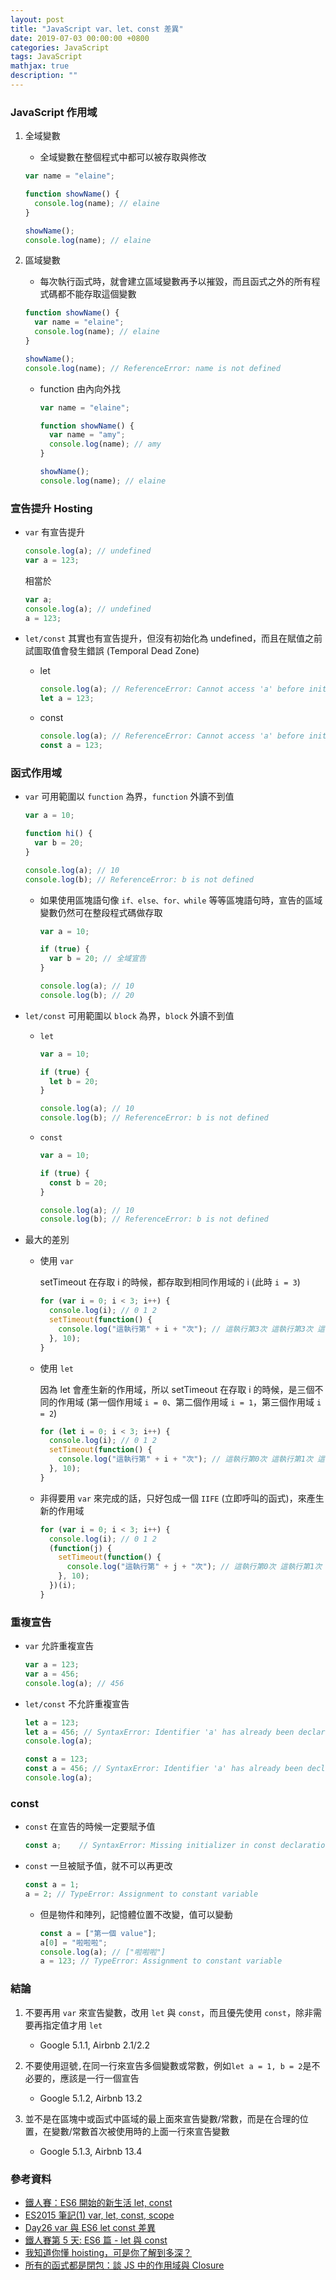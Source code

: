```yaml
---
layout: post
title: "JavaScript var、let、const 差異"
date: 2019-07-03 00:00:00 +0800
categories: JavaScript
tags: JavaScript
mathjax: true
description: ""
---
```


### JavaScript 作用域

1. 全域變數

   - 全域變數在整個程式中都可以被存取與修改

   ```js
   var name = "elaine";

   function showName() {
     console.log(name); // elaine
   }

   showName();
   console.log(name); // elaine
   ```

2. 區域變數

   - 每次執行函式時，就會建立區域變數再予以摧毀，而且函式之外的所有程式碼都不能存取這個變數

   ```js
   function showName() {
     var name = "elaine";
     console.log(name); // elaine
   }

   showName();
   console.log(name); // ReferenceError: name is not defined
   ```

   - function 由內向外找

     ```js
     var name = "elaine";

     function showName() {
       var name = "amy";
       console.log(name); // amy
     }

     showName();
     console.log(name); // elaine
     ```

### 宣告提升 Hosting

- `var` 有宣告提升

  ```js
  console.log(a); // undefined
  var a = 123;
  ```

  相當於

  ```js
  var a;
  console.log(a); // undefined
  a = 123;
  ```

- `let/const` 其實也有宣告提升，但沒有初始化為 undefined，而且在賦值之前試圖取值會發生錯誤 (Temporal Dead Zone)

  - let

    ```js
    console.log(a); // ReferenceError: Cannot access 'a' before initialization
    let a = 123;
    ```

  - const

    ```js
    console.log(a); // ReferenceError: Cannot access 'a' before initialization
    const a = 123;
    ```

### 函式作用域

- `var` 可用範圍以 `function` 為界，`function` 外讀不到值

  ```js
  var a = 10;

  function hi() {
    var b = 20;
  }

  console.log(a); // 10
  console.log(b); // ReferenceError: b is not defined
  ```

  - 如果使用區塊語句像 `if、else、for、while` 等等區塊語句時，宣告的區域變數仍然可在整段程式碼做存取

    ```js
    var a = 10;

    if (true) {
      var b = 20; // 全域宣告
    }

    console.log(a); // 10
    console.log(b); // 20
    ```

- `let/const` 可用範圍以 `block` 為界，`block` 外讀不到值

  - `let`

    ```js
    var a = 10;

    if (true) {
      let b = 20;
    }

    console.log(a); // 10
    console.log(b); // ReferenceError: b is not defined
    ```

  - `const`

    ```js
    var a = 10;

    if (true) {
      const b = 20;
    }

    console.log(a); // 10
    console.log(b); // ReferenceError: b is not defined
    ```

- 最大的差別

  - 使用 `var`

    setTimeout 在存取 i 的時候，都存取到相同作用域的 i (此時 `i = 3`)

    ```js
    for (var i = 0; i < 3; i++) {
      console.log(i); // 0 1 2
      setTimeout(function() {
        console.log("這執行第" + i + "次"); // 這執行第3次 這執行第3次 這執行第3次
      }, 10);
    }
    ```

  - 使用 `let`

    因為 let 會產生新的作用域，所以 setTimeout 在存取 i 的時候，是三個不同的作用域 (第一個作用域 `i = 0`、第二個作用域 `i = 1`，第三個作用域 `i = 2`)

    ```js
    for (let i = 0; i < 3; i++) {
      console.log(i); // 0 1 2
      setTimeout(function() {
        console.log("這執行第" + i + "次"); // 這執行第0次 這執行第1次 這執行第2次
      }, 10);
    }
    ```

  - 非得要用 `var` 來完成的話，只好包成一個 `IIFE` (立即呼叫的函式)，來產生新的作用域

    ```js
    for (var i = 0; i < 3; i++) {
      console.log(i); // 0 1 2
      (function(j) {
        setTimeout(function() {
          console.log("這執行第" + j + "次"); // 這執行第0次 這執行第1次 這執行第2次
        }, 10);
      })(i);
    }
    ```

### 重複宣告

- `var` 允許重複宣告

  ```js
  var a = 123;
  var a = 456;
  console.log(a); // 456
  ```

- `let/const` 不允許重複宣告

  ```js
  let a = 123;
  let a = 456; // SyntaxError: Identifier 'a' has already been declared
  console.log(a);
  ```

  ```js
  const a = 123;
  const a = 456; // SyntaxError: Identifier 'a' has already been declared
  console.log(a);
  ```

### const

- `const` 在宣告的時候一定要賦予值

  ```js
  const a;    // SyntaxError: Missing initializer in const declaration
  ```

- `const` 一旦被賦予值，就不可以再更改

  ```js
  const a = 1;
  a = 2; // TypeError: Assignment to constant variable
  ```

  - 但是物件和陣列，記憶體位置不改變，值可以變動

    ```js
    const a = ["第一個 value"];
    a[0] = "啦啦啦";
    console.log(a); // ["啦啦啦"]
    a = 123; // TypeError: Assignment to constant variable
    ```

### 結論

1. 不要再用 `var` 來宣告變數，改用 `let` 與 `const`，而且優先使用 `const`，除非需要再指定值才用 `let`

   - Google 5.1.1, Airbnb 2.1/2.2

2. 不要使用逗號`,`在同一行來宣告多個變數或常數，例如`let a = 1, b = 2`是不必要的，應該是一行一個宣告

   - Google 5.1.2, Airbnb 13.2

3. 並不是在區塊中或函式中區域的最上面來宣告變數/常數，而是在合理的位置，在變數/常數首次被使用時的上面一行來宣告變數

   - Google 5.1.3, Airbnb 13.4

### 參考資料

- [鐵人賽：ES6 開始的新生活 let, const](https://wcc723.github.io/javascript/2017/12/20/javascript-es6-let-const/)
- [ES2015 筆記(1) var, let, const, scope](https://dotblogs.com.tw/acelee/2017/03/31/134427)
- [Day26 var 與 ES6 let const 差異](https://ithelp.ithome.com.tw/articles/10209121)
- [鐵人賽第 5 天: ES6 篇 - let 與 const](https://eyesofkids.gitbooks.io/react-basic-zh-tw/content/day05_es6_let_const/)
- [我知道你懂 hoisting，可是你了解到多深？](https://blog.huli.tw/2018/11/10/javascript-hoisting-and-tdz/)
- [所有的函式都是閉包：談 JS 中的作用域與 Closure](https://blog.huli.tw/2018/12/08/javascript-closure/)
